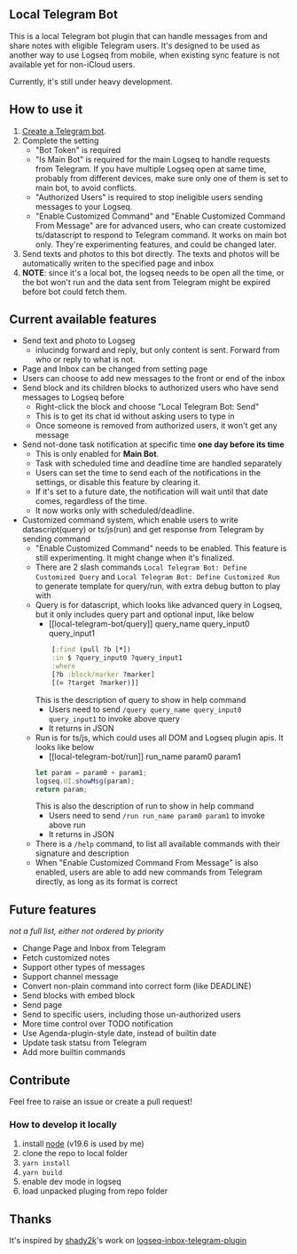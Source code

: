 ## Local Telegram Bot

This is a local Telegram bot plugin that can handle messages from and share notes with eligible Telegram users. It's designed to be used as another way to use Logseq from mobile, when existing sync feature is not available yet for non-iCloud users.

Currently, it's still under heavy development.

## How to use it

1. [Create a Telegram bot](https://core.telegram.org/bots#3-how-do-i-create-a-bot).
2. Complete the setting
    * "Bot Token" is required
    * "Is Main Bot" is required for the main Logseq to handle requests from Telegram. If you have multiple Logseq open at same time, probably from different devices, make sure only one of them is set to main bot, to avoid conflicts.
    * "Authorized Users" is required to stop ineligible users sending messages to your Logseq.
    * "Enable Customized Command" and "Enable Customized Command From Message" are for advanced users, who can create customized ts/datascript to respond to Telegram command. It works on main bot only. They're experimenting features, and could be changed later.
3. Send texts and photos to this bot directly. The texts and photos will be automatically writen to the specified page and inbox
4. **NOTE**: since it's a local bot, the logseq needs to be open all the time, or the bot won't run and the data sent from Telegram might be expired before bot could fetch them.

## Current available features

* Send text and photo to Logseg
    * inlucindg forward and reply, but only content is sent. Forward from who or reply to what is not.
* Page and Inbox can be changed from setting page
* Users can choose to add new messages to the front or end of the inbox
* Send block and its children blocks to authorized users who have send messages to Logseq before
    * Right-click the block and choose "Local Telegram Bot: Send"
    * This is to get its chat id without asking users to type in
    * Once someone is removed from authorized users, it won't get any message
* Send not-done task notification at specific time **one day before its time**
    * This is only enabled for **Main Bot**.
    * Task with scheduled time and deadline time are handled separately
    * Users can set the time to send each of the notifications in the settings, or disable this feature by clearing it.
    * If it's set to a future date, the notification will wait until that date comes, regardless of the time. 
    * It now works only with scheduled/deadline.
* Customized command system, which enable users to write datascript(query) or ts/js(run) and get response from Telegram by sending command
    * "Enable Customized Command" needs to be enabled. This feature is still experimenting. It might change when it's finalized.
    * There are 2 slash commands `Local Telegram Bot: Define Customized Query` and `Local Telegram Bot: Define Customized Run` to generate template for query/run, with extra debug button to play with
    * Query is for datascript, which looks like advanced query in Logseq, but it only includes query part and optional input, like below
        * [[local-telegram-bot/query]] query_name query_input0 query_input1
        ```clojure
            [:find (pull ?b [*])
            :in $ ?query_input0 ?query_input1
            :where
            [?b :block/marker ?marker]
            [(= ?target ?marker)]]
        ```
        This is the description of query to show in help command
        * Users need to send `/query query_name query_input0 query_input1` to invoke above query
        * It returns in JSON
    * Run is for ts/js, which could uses all DOM and Logseq plugin apis. It looks like below
        * [[local-telegram-bot/run]] run_name param0 param1
        ```ts
        let param = param0 + param1;
        logseq.UI.showMsg(param);
        return param;
        ```
        This is also the description of run to show in help command
        * Users need to send `/run run_name param0 param1` to invoke above run
        * It returns in JSON
    * There is a `/help` command, to list all available commands with their signature and description
    * When "Enable Customized Command From Message" is also enabled, users are able to add new commands from Telegram directly, as long as its format is correct

## Future features

*not a full list, either not ordered by priority*
* Change Page and Inbox from Telegram
* Fetch customized notes
* Support other types of messages
* Support channel message
* Convert non-plain command into correct form (like DEADLINE)
* Send blocks with embed block
* Send page
* Send to specific users, including those un-authorized users
* More time control over TODO notification
* Use Agenda-plugin-style date, instead of builtin date 
* Update task statsu from Telegram
* Add more builtin commands

## Contribute

Feel free to raise an issue or create a pull request!

### How to develop it locally
1. install [node](https://nodejs.org/en/) (v19.6 is used by me)
2. clone the repo to local folder
3. `yarn install`
4. `yarn build`
5. enable dev mode in logseq
6. load unpacked pluging from repo folder


## Thanks

It's inspired by [shady2k](https://github.com/shady2k)'s work on [
logseq-inbox-telegram-plugin](https://github.com/shady2k/logseq-inbox-telegram-plugin)
